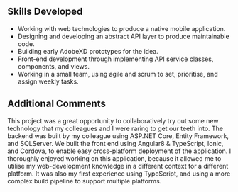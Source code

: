## Skills Developed

- Working with web technologies to produce a native mobile application.
- Designing and developing an abstract API layer to produce maintainable code.
- Building early AdobeXD prototypes for the idea.
- Front-end development through implementing API service classes, components, and views.
- Working in a small team, using agile and scrum to set, prioritise, and assign weekly tasks.

## Additional Comments

This project was a great opportunity to collaboratively try out some new technology that my colleagues and I were raring to get our teeth into. The backend was built by my colleague using ASP.NET Core, Entity Framework, and SQLServer. We built the front end using Angular8 & TypeScript, Ionic, and Cordova, to enable easy cross-platform deployment of the application. I thoroughly enjoyed working on this application, because it allowed me to utilise my web-development knowledge in a different context for a different platform. It was also my first experience using TypeScript, and using a more complex build pipeline to support multiple platforms.

